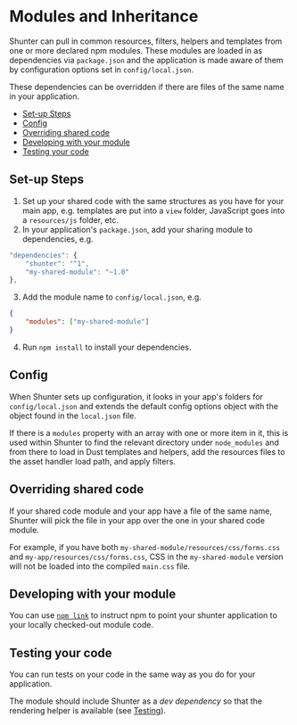 # Modules and Inheritance

Shunter can pull in common resources, filters, helpers and templates from one or more declared npm modules.  These modules are loaded in as dependencies via `package.json` and the application is made aware of them by configuration options set in `config/local.json`.

These dependencies can be overridden if there are files of the same name in your application.

* [Set-up Steps](#set-up-steps)
* [Config](#config)
* [Overriding shared code](#overriding-shared-code)
* [Developing with your module](#developing-with-your-module)
* [Testing your code](#testing-your-code)

## Set-up Steps

1. Set up your shared code with the same structures as you have for your main app, e.g. templates are put into a `view` folder, JavaScript goes into a `resources/js` folder, etc.
2. In your application's `package.json`, add your sharing module to dependencies, e.g.
```js
"dependencies": {
	"shunter": "^1",
	"my-shared-module": "~1.0"
},
```
3. Add the module name to `config/local.json`, e.g.
```json
{
	"modules": ["my-shared-module"]
}
```
4. Run `npm install` to install your dependencies.

## Config

When Shunter sets up configuration, it looks in your app's folders for `config/local.json` and extends the default config options object with the object found in the `local.json` file.

If there is a `modules` property with an array with one or more item in it, this is used within Shunter to find the relevant directory under `node_modules` and from there to load in Dust templates and helpers, add the resources files to the asset handler load path, and apply filters.

## Overriding shared code

If your shared code module and your app have a file of the same name, Shunter will pick the file in your app over the one in your shared code module.

For example, if you have both `my-shared-module/resources/css/forms.css` and `my-app/resources/css/forms.css`, CSS in the `my-shared-module` version will not be loaded into the compiled `main.css` file.

## Developing with your module

You can use [`npm link`](https://docs.npmjs.com/cli/link) to instruct npm to point your shunter application to your locally checked-out module code.

## Testing your code

You can run tests on your code in the same way as you do for your application.

The module should include Shunter as a _dev dependency_ so that the rendering helper is available (see [Testing](testing.md)).
